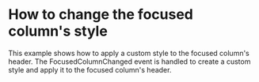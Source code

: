 # How to change the focused column's style


<p>This example shows how to apply a custom style to the focused column's header. The FocusedColumnChanged event is handled to create a custom style and apply it to the focused column's header.</p>

<br/>


